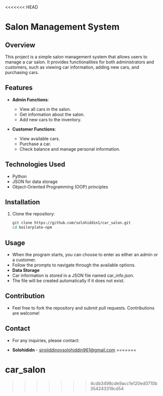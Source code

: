 <<<<<<< HEAD
# Salon Management System

## Overview
This project is a simple salon management system that allows users to manage a car salon. It provides functionalities for both administrators and customers, such as viewing car information, adding new cars, and purchasing cars.

## Features
- **Admin Functions**:
  - View all cars in the salon.
  - Get information about the salon.
  - Add new cars to the inventory.

- **Customer Functions**:
  - View available cars.
  - Purchase a car.
  - Check balance and manage personal information.

## Technologies Used
- Python
- JSON for data storage
- Object-Oriented Programming (OOP) principles

## Installation
1. Clone the repository:
   ```bash
   git clone https://github.com/solohiddin1/car_salon.git
   cd boilerplate-npm

## Usage
 - When the program starts, you can choose to enter as either an admin or a customer.
 - Follow the prompts to navigate through the available options.
 - **Data Storage** 
 - Car information is stored in a JSON file named car_info.json.
 - The file will be created automatically if it does not exist.
## Contribution
 - Feel free to fork the repository and submit pull requests. Contributions are welcome!

## Contact
 - For any inquiries, please contact:

 - **Solohididn** - sirojiddinovsolohiddin961@gmail.com
=======
# car_salon
>>>>>>> 4cdb3498cde9acc1e120ed0710b354243319cd54

